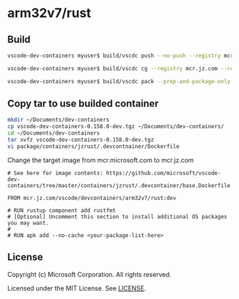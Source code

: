 # arm32v7/rust
## Build

```sh
vscode-dev-containers myuser$ build/vscdc push --no-push --registry mcr.jz.com --registry-path vscode/jzcontainers --release master jzrust
```

```sh
vscode-dev-containers myuser$ build/vscdc cg --registry mcr.jz.com --registry-path vscode/jzcontainers --release master jzrust
```

```sh
vscode-dev-containers myuser$ build/vscdc pack --prep-and-package-only --release master
```

## Copy tar to use builded container

```sh
mkdir ~/Documents/dev-containers
cp vscode-dev-containers-0.158.0-dev.tgz ~/Documents/dev-containers/
cd ~/Documents/dev-containers
tar xvfz vscode-dev-containers-0.158.0-dev.tgz
vi package/containers/jzrust/.devcontnainer/Dockerfile
```
Change the target image from mcr.microsoft.com to mcr.jz.com

```text
# See here for image contents: https://github.com/microsoft/vscode-dev-containers/tree/master/containers/jzrust/.devcontainer/base.Dockerfile

FROM mcr.jz.com/vscode/devcontainers/arm32v7/rust:dev

# RUN rustup component add rustfmt
# [Optional] Uncomment this section to install additional OS packages you may want.
#
# RUN apk add --no-cache <your-package-list-here>
```

## License

Copyright (c) Microsoft Corporation. All rights reserved.

Licensed under the MIT License. See [LICENSE](https://github.com/Microsoft/vscode-dev-containers/blob/master/LICENSE).
